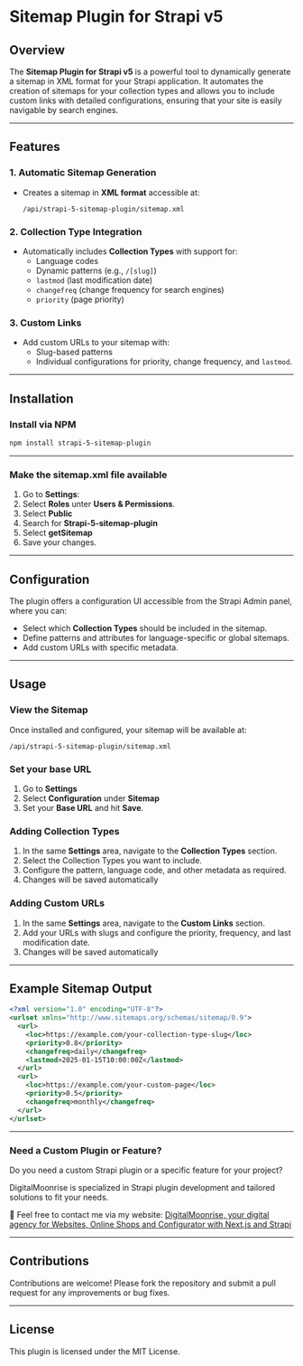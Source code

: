 # Sitemap Plugin for Strapi v5

## Overview

The **Sitemap Plugin for Strapi v5** is a powerful tool to dynamically generate a sitemap in XML format for your Strapi application. It automates the creation of sitemaps for your collection types and allows you to include custom links with detailed configurations, ensuring that your site is easily navigable by search engines.

---

## Features

### 1. Automatic Sitemap Generation

- Creates a sitemap in **XML format** accessible at:
  ```
  /api/strapi-5-sitemap-plugin/sitemap.xml
  ```

### 2. Collection Type Integration

- Automatically includes **Collection Types** with support for:
  - Language codes
  - Dynamic patterns (e.g., `/[slug]`)
  - `lastmod` (last modification date)
  - `changefreq` (change frequency for search engines)
  - `priority` (page priority)

### 3. Custom Links

- Add custom URLs to your sitemap with:
  - Slug-based patterns
  - Individual configurations for priority, change frequency, and `lastmod`.

---

## Installation

### Install via NPM

```bash
npm install strapi-5-sitemap-plugin
```

---

### Make the sitemap.xml file available

1. Go to **Settings**:
2. Select **Roles** unter **Users & Permissions**.
3. Select **Public**
4. Search for **Strapi-5-sitemap-plugin**
5. Select **getSitemap**
6. Save your changes.

---

## Configuration

The plugin offers a configuration UI accessible from the Strapi Admin panel, where you can:

- Select which **Collection Types** should be included in the sitemap.
- Define patterns and attributes for language-specific or global sitemaps.
- Add custom URLs with specific metadata.

---

## Usage

### View the Sitemap

Once installed and configured, your sitemap will be available at:

```
/api/strapi-5-sitemap-plugin/sitemap.xml
```

### Set your base URL

1. Go to **Settings**
2. Select **Configuration** under **Sitemap**
3. Set your **Base URL** and hit **Save**.

### Adding Collection Types

1. In the same **Settings** area, navigate to the **Collection Types** section.
2. Select the Collection Types you want to include.
3. Configure the pattern, language code, and other metadata as required.
4. Changes will be saved automatically

### Adding Custom URLs

1. In the same **Settings** area, navigate to the **Custom Links** section.
2. Add your URLs with slugs and configure the priority, frequency, and last modification date.
3. Changes will be saved automatically

---

## Example Sitemap Output

```xml
<?xml version="1.0" encoding="UTF-8"?>
<urlset xmlns="http://www.sitemaps.org/schemas/sitemap/0.9">
  <url>
    <loc>https://example.com/your-collection-type-slug</loc>
    <priority>0.8</priority>
    <changefreq>daily</changefreq>
    <lastmod>2025-01-15T10:00:00Z</lastmod>
  </url>
  <url>
    <loc>https://example.com/your-custom-page</loc>
    <priority>0.5</priority>
    <changefreq>monthly</changefreq>
  </url>
</urlset>
```

---

### Need a Custom Plugin or Feature?

Do you need a custom Strapi plugin or a specific feature for your project?

DigitalMoonrise is specialized in Strapi plugin development and tailored solutions to fit your needs.

📧 Feel free to contact me via my website: [DigitalMoonrise, your digital agency for Websites, Online Shops and Configurator with Next.js and Strapi](https://digitalmoonrise.de)

---

## Contributions

Contributions are welcome! Please fork the repository and submit a pull request for any improvements or bug fixes.

---

## License

This plugin is licensed under the MIT License.
